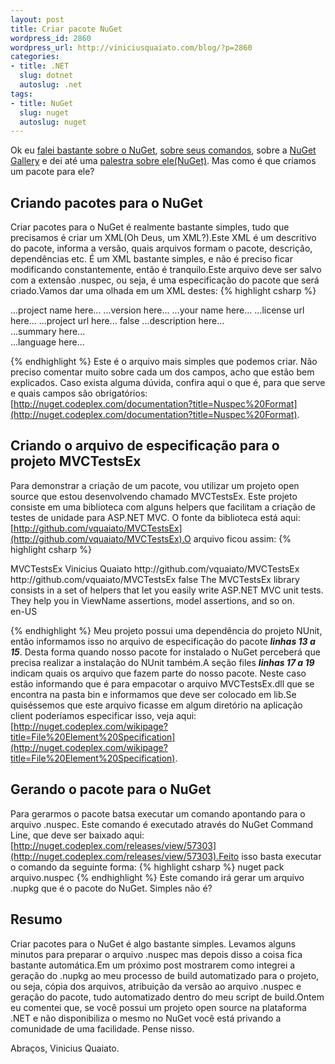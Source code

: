 ```yaml
--- 
layout: post
title: Criar pacote NuGet
wordpress_id: 2860
wordpress_url: http://viniciusquaiato.com/blog/?p=2860
categories: 
- title: .NET
  slug: dotnet
  autoslug: .net
tags: 
- title: NuGet
  slug: nuget
  autoslug: nuget
---
```

Ok eu [falei bastante sobre o NuGet](http://viniciusquaiato.com/blog/tag/nuget/), [sobre seus comandos](http://viniciusquaiato.com/blog/aprenda-os-comandos-para-adicionar-pacotes-com-nupack/), sobre a [NuGet Gallery](http://viniciusquaiato.com/blog/nuget-gallery/) e dei até uma [palestra sobre ele(NuGet)](http://viniciusquaiato.com/blog/videos-pelestra-sobre-nuget-do-dnad-2010/). Mas como é que criamos um pacote para ele?

## Criando pacotes para o NuGet
Criar pacotes para o NuGet é realmente bastante simples, tudo que precisamos é criar um XML(Oh Deus, um XML?).Este XML é um descritivo do pacote, informa a versão, quais arquivos formam o pacote, descrição, dependências etc. É um XML bastante simples, e não é preciso ficar modificando constantemente, então é tranquilo.Este arquivo deve ser salvo com a extensão .nuspec, ou seja, é uma especificação do pacote que será criado.Vamos dar uma olhada em um XML destes:
{% highlight csharp %}
<?xml version="1.0"?><package>  <metadata>    <id>...project name here...</id>    <version>...version here...</version>    <authors>...your name here...</authors>    <licenseurl>...license url here...</licenseurl>    <projecturl>...project url here...</projecturl>    <requirelicenseacceptance>false</requirelicenseacceptance>    <description>...description here...</description>    <summary>...summary here...</summary>    <language>...language here...</language>  </metadata></package>
{% endhighlight %}
Este é o arquivo mais simples que podemos criar. Não preciso comentar muito sobre cada um dos campos, acho que estão bem explicados. Caso exista alguma dúvida, confira aqui o que é, para que serve e quais campos são obrigatórios: [http://nuget.codeplex.com/documentation?title=Nuspec%20Format](http://nuget.codeplex.com/documentation?title=Nuspec%20Format).

## Criando o arquivo de especificação para o projeto MVCTestsEx
Para demonstrar a criação de um pacote, vou utilizar um projeto open source que estou desenvolvendo chamado MVCTestsEx. Este projeto consiste em uma biblioteca com alguns helpers que facilitam a criação de testes de unidade para ASP.NET MVC. O fonte da biblioteca está aqui: [http://github.com/vquaiato/MVCTestsEx](http://github.com/vquaiato/MVCTestsEx).O arquivo ficou assim:
{% highlight csharp %}
<?xml version="1.0"?><package>  <metadata>    <id>MVCTestsEx</id>    <version></version>    <authors>Vinicius Quaiato</authors>    <licenseurl>http://github.com/vquaiato/MVCTestsEx</licenseurl>    <projecturl>http://github.com/vquaiato/MVCTestsEx</projecturl>    <requirelicenseacceptance>false</requirelicenseacceptance>    <description>The MVCTestsEx library consists in a set of helpers that let you easily write ASP.NET MVC unit tests.</description>    <summary>They help you in ViewName assertions, model assertions, and so on.</summary>    <language>en-US</language>    <dependencies><dependency id="nunit" />    </dependencies>  </metadata>  <files>      <file src="\bin\MVCTestsEx.dll" target="lib" />  </files></package>
{% endhighlight %}
Meu projeto possui uma dependência do projeto NUnit, então informamos isso no arquivo de especificação do pacote **_linhas 13 a 15_**. Desta forma quando nosso pacote for instalado o NuGet perceberá que precisa realizar a instalação do NUnit também.A seção files **_linhas 17 a 19_** indicam quais os arquivo que fazem parte do nosso pacote. Neste caso estão informando que é para empacotar o arquivo MVCTestsEx.dll que se encontra na pasta bin e informamos que deve ser colocado em lib.Se quiséssemos que este arquivo ficasse em algum diretório na aplicação client poderíamos especificar isso, veja aqui: [http://nuget.codeplex.com/wikipage?title=File%20Element%20Specification](http://nuget.codeplex.com/wikipage?title=File%20Element%20Specification).

## Gerando o pacote para o NuGet
Para gerarmos o pacote batsa executar um comando apontando para o arquivo .nuspec. Este comando é executado através do NuGet Command Line, que deve ser baixado aqui: [http://nuget.codeplex.com/releases/view/57303](http://nuget.codeplex.com/releases/view/57303).Feito isso basta executar o comando da seguinte forma:
{% highlight csharp %}
nuget pack arquivo.nuspec
{% endhighlight %}
Este comando irá gerar um arquivo .nupkg que é o pacote do NuGet. Simples não é?

## Resumo
Criar pacotes para o NuGet é algo bastante simples. Levamos alguns minutos para preparar o arquivo .nuspec mas depois disso a coisa fica bastante automática.Em um próximo post mostrarem como integrei a geração do .nupkg ao meu processo de build automatizado para o projeto, ou seja, cópia dos arquivos, atribuição da versão ao arquivo .nuspec e geração do pacote, tudo automatizado dentro do meu script de build.Ontem eu comentei que, se você possui um projeto open source na plataforma .NET e não disponibiliza o mesmo no NuGet você está privando a comunidade de uma facilidade. Pense nisso.

Abraços,
Vinicius Quaiato.
